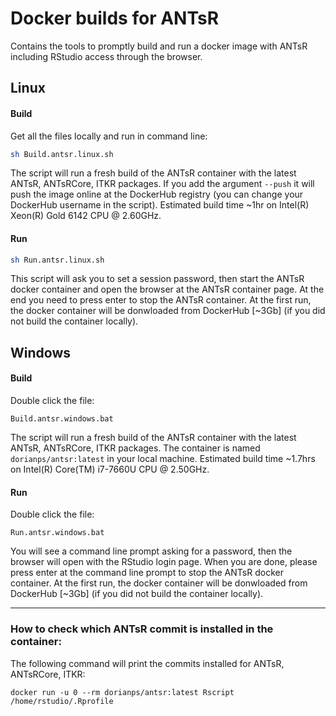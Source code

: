 # Docker builds for ANTsR
Contains the tools to promptly build and run a docker image with ANTsR including RStudio access through the browser.

## Linux
#### Build
Get all the files locally and run in command line:
```bash
sh Build.antsr.linux.sh
```
The script will run a fresh build of the ANTsR container with the latest ANTsR, ANTsRCore, ITKR packages. If you add the argument `--push` it will push the image online at the DockerHub registry (you can change your DockerHub username in the script). Estimated build time ~1hr on Intel(R) Xeon(R) Gold 6142 CPU @ 2.60GHz.

#### Run
```bash
sh Run.antsr.linux.sh
```
This script will ask you to set a session password, then start the ANTsR docker container and open the browser at the ANTsR container page. At the end you need to press enter to stop the ANTsR container. At the first run, the docker container will be donwloaded from DockerHub [~3Gb]  (if you did not build the container locally).


## Windows
#### Build
Double click the file:
```
Build.antsr.windows.bat
```
The script will run a fresh build of the ANTsR container with the latest ANTsR, ANTsRCore, ITKR packages. The container is named `dorianps/antsr:latest` in your local machine. Estimated build time ~1.7hrs on Intel(R) Core(TM) i7-7660U CPU @ 2.50GHz.

#### Run
Double click the file:
```
Run.antsr.windows.bat
```
You will see a command line prompt asking for a password, then the browser will open with the RStudio login page. When you are done, please press enter at the command line prompt to stop the ANTsR docker container. At the first run, the docker container will be donwloaded from DockerHub [~3Gb]  (if you did not build the container locally).

---

### How to check which ANTsR commit is installed in the container:
The following command will print the commits installed for ANTsR, ANTsRCore, ITKR:
```
docker run -u 0 --rm dorianps/antsr:latest Rscript /home/rstudio/.Rprofile
```


